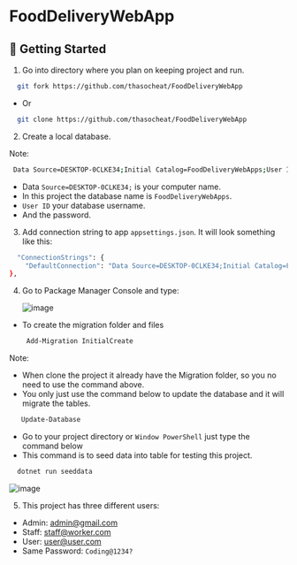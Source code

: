 # FoodDeliveryWebApp

## 🏃 Getting Started

1. Go into directory where you plan on keeping project and run.

```bash
  git fork https://github.com/thasocheat/FoodDeliveryWebApp
```

- Or
  
```bash
  git clone https://github.com/thasocheat/FoodDeliveryWebApp
```

2. Create a local database.

Note:

```bash
 Data Source=DESKTOP-0CLKE34;Initial Catalog=FoodDeliveryWebApps;User ID=sa;Password=123;
```

- Data `Source=DESKTOP-0CLKE34;` is your computer name.
- In this project the database name is `FoodDeliveryWebApps`.
- `User ID` your database username.
- And the password.

3. Add connection string to app `appsettings.json`. It will look something like this:
   
```bash
  "ConnectionStrings": {
    "DefaultConnection": "Data Source=DESKTOP-0CLKE34;Initial Catalog=FoodDeliveryWebApp;User ID=sa;Password=123;Connect Timeout=30;Encrypt=True;Trust Server Certificate=True;Application Intent=ReadWrite;Multi   Subnet Failover=False"
},
```

4. Go to Package Manager Console and type:

   ![image](https://github.com/thasocheat/FoodDeliveryWebApp/assets/96945084/bb815604-161a-450c-af59-ab91c094bccb)


- To create the migration folder and files
   ```bash
    Add-Migration InitialCreate 
   ```

Note:

- When clone the project it already have the Migration folder, so you no need to use the command above.
- You only just use the command below to update the database and it will migrate the tables.  

 ```bash
    Update-Database 
   ```
  - Go to your project directory or `Window PowerShell` just type the command below
  - This command is to seed data into table for testing this project.

  ```bash
    dotnet run seeddata 
   ```
  ![image](https://github.com/thasocheat/FoodDeliveryWebApp/assets/96945084/63c09d8a-7413-4e72-99c7-3c2d7b0c864b)


  
5. This project has three different users:
- Admin: admin@gmail.com
- Staff: staff@worker.com
- User: user@user.com
- Same Password: `Coding@1234?`
